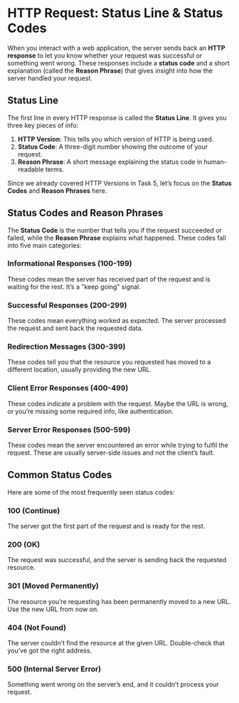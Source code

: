 # HTTP Request: Status Line & Status Codes

When you interact with a web application, the server sends back an **<span style="color: inherit;">HTTP</span> response** to let you know whether your request was successful or something went wrong. These responses include a **status code** and a short explanation (called the **Reason Phrase**) that gives insight into how the server handled your request.

## Status Line

The first line in every <span style="color: inherit;">HTTP</span> response is called the **Status Line**. It gives you three key pieces of info:

1.  **<span style="color: inherit;">HTTP</span> Version**: This tells you which version of <span style="color: inherit;">HTTP</span> is being used.
2.  **Status Code**: A three-digit number showing the outcome of your request.
3.  **Reason Phrase**: A short message explaining the status code in human-readable terms.

Since we already covered <span style="color: inherit;">HTTP</span> Versions in Task 5, let’s focus on the **Status Codes** and **Reason Phrases** here.

## Status Codes and Reason Phrases

The **Status Code** is the number that tells you if the request succeeded or failed, while the **Reason Phrase** explains what happened. These codes fall into five main categories:

### Informational Responses (100-199)

These codes mean the server has received part of the request and is waiting for the <span style="color: inherit;">rest</span>. It’s a "keep going" signal.

### Successful Responses (200-299)

These codes mean everything worked as expected. The server processed the request and sent back the requested data.

### Redirection Messages (300-399)

These codes tell you that the resource you requested has moved to a different location, usually providing the new URL.

### Client Error Responses (400-499)

These codes indicate a problem with the request. Maybe the URL is wrong, or you’re missing some required info, like authentication.

### Server Error Responses (500-599)

These codes mean the server encountered an error while trying to fulfil the request. These are usually server-side issues and not the client’s fault.

## Common Status Codes

Here are some of the most frequently seen status codes:

### 100 (Continue)

The server got the first part of the request and is ready for the <span style="color: inherit;">rest</span>.

### 200 (OK)

The request was successful, and the server is sending back the requested resource.

### 301 (Moved Permanently)

The resource you’re requesting has been permanently moved to a new URL. Use the new URL from now on.

### 404 (Not Found)

The server couldn’t find the resource at the given URL. Double-check that you’ve got the right address.

### 500 (Internal Server Error)

Something went wrong on the server’s end, and it couldn’t process your request.
